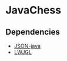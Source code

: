 # JavaChess

## Dependencies
- [JSON-java](https://github.com/stleary/JSON-java)
- [LWJGL](https://www.lwjgl.org/)
